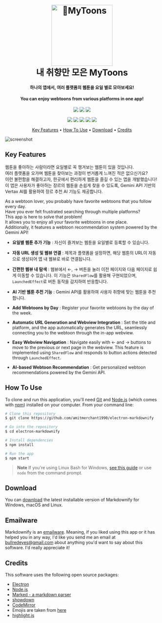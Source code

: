 
<h1 align="center">
  <br>
  <a href="https://github.com/Yoonjin-Lee/webtoon"><img src="https://github.com/user-attachments/assets/b73becfd-f58b-4997-b3cf-f1c0c7f6b889" alt="MyToons" width="200"></a>
  <br>
   내 취향만 모은 MyToons
  <br>
</h1>

<h4 align="center">하나의 앱에서, 여러 플랫폼의 웹툰을 요일 별로 모아보세요!</h4>
<h4 align="center">You can enjoy webtoons from various platforms in one app!</h4>

<p align="center">
  <img src="https://img.shields.io/badge/android-34A853?style=flat-square&logo=android&logoColor=white"/>
  <img src="https://img.shields.io/badge/kotlin-7F52FF?style=flat-square&logo=kotlin&logoColor=white"/>
  <img src="https://img.shields.io/badge/firebase-DD2C00?style=flat-square&logo=firebase&logoColor=white"/>
</p>

<p align="center">
  <img src="https://img.shields.io/badge/hilt-D9D9D9?style=flat-square&logo=hilt&logoColor=white"/>
  <img src="https://img.shields.io/badge/compose-D9D9D9?style=flat-square&logo=compose&logoColor=white"/>
  <img src="https://img.shields.io/badge/flow-D9D9D9?style=flat-square&logo=flow&logoColor=white"/>
  <img src="https://img.shields.io/badge/MVVM-D9D9D9?style=flat-square&logo=MVVM&logoColor=white"/>
  <img src="https://img.shields.io/badge/Coroutine-D9D9D9?style=flat-square&logo=Coroutine&logoColor=white"/>
</p>

<p align="center">
  <a href="#key-features">Key Features</a> •
  <a href="#how-to-use">How To Use</a> •
  <a href="#download">Download</a> •
  <a href="#credits">Credits</a>
</p>

![screenshot](https://raw.githubusercontent.com/amitmerchant1990/electron-markdownify/master/app/img/markdownify.gif)

## Key Features

웹툰을 좋아하는 사람이라면 요일별로 꼭 챙겨보는 웹툰이 있을 것입니다.  
여러 플랫폼을 오가며 웹툰을 찾아보는 과정이 번거롭게 느껴진 적은 없으신가요?  
이런 불편함을 해결하고자, 한곳에서 편리하게 웹툰을 즐길 수 있는 앱을 개발했습니다!  
이 앱은 사용자가 좋아하는 장르의 웹툰을 손쉽게 찾을 수 있도록, Gemini API 기반의 Vertax AI를 활용하여 장르 추천 AI 기능도 제공합니다.  
  
As a webtoon lover, you probably have favorite webtoons that you follow every day.  
Have you ever felt frustrated searching through multiple platforms?  
This app is here to solve that problem!  
It allows you to enjoy all your favorite webtoons in one place.  
Additionally, it features a webtoon recommendation system powered by the Gemini API!   

  
* **요일별 웹툰 추가 기능** : 자신이 즐겨보는 웹툰을 요일별로 등록할 수 있습니다.
* **자동 URL 생성 및 웹뷰 연결** : 제목과 플랫폼을 설정하면, 해당 웹툰의 URL이 자동으로 생성되어 앱 내 웹뷰로 바로 연결됩니다.
* **간편한 웹뷰 내 탐색** : 웹뷰에서 ←, → 버튼을 눌러 이전 페이지와 다음 페이지로 쉽게 이동할 수 있습니다. 이 기능은 `SharedFlow`를 활용해 구현되었으며, `LaunchedEffect`로 버튼 동작을 감지하여 반응합니다.
* **AI 기반 웹툰 추천 기능** : Gemini API를 활용하여 사용자 취향에 맞는 웹툰을 추천합니다.
  
  
* **Add Webtoons by Day** : Register your favorite webtoons by the day of the week.
* **Automatic URL Generation and Webview Integration** : Set the title and platform, and the app automatically generates the URL, seamlessly connecting you to the webtoon through the in-app webview.
* **Easy Webview Navigation** : Navigate easily with ← and → buttons to move to the previous or next page in the webview. This feature is implemented using `SharedFlow` and responds to button actions detected through `LaunchedEffect`.
* **AI-based Webtoon Recommendation** : Get personalized webtoon recommendations powered by the Gemini API.

## How To Use

To clone and run this application, you'll need [Git](https://git-scm.com) and [Node.js](https://nodejs.org/en/download/) (which comes with [npm](http://npmjs.com)) installed on your computer. From your command line:

```bash
# Clone this repository
$ git clone https://github.com/amitmerchant1990/electron-markdownify

# Go into the repository
$ cd electron-markdownify

# Install dependencies
$ npm install

# Run the app
$ npm start
```

> **Note**
> If you're using Linux Bash for Windows, [see this guide](https://www.howtogeek.com/261575/how-to-run-graphical-linux-desktop-applications-from-windows-10s-bash-shell/) or use `node` from the command prompt.


## Download

You can [download](https://github.com/amitmerchant1990/electron-markdownify/releases/tag/v1.2.0) the latest installable version of Markdownify for Windows, macOS and Linux.

## Emailware

Markdownify is an [emailware](https://en.wiktionary.org/wiki/emailware). Meaning, if you liked using this app or it has helped you in any way, I'd like you send me an email at <bullredeyes@gmail.com> about anything you'd want to say about this software. I'd really appreciate it!

## Credits

This software uses the following open source packages:

- [Electron](http://electron.atom.io/)
- [Node.js](https://nodejs.org/)
- [Marked - a markdown parser](https://github.com/chjj/marked)
- [showdown](http://showdownjs.github.io/showdown/)
- [CodeMirror](http://codemirror.net/)
- Emojis are taken from [here](https://github.com/arvida/emoji-cheat-sheet.com)
- [highlight.js](https://highlightjs.org/)
